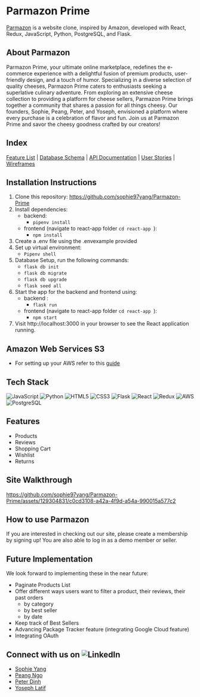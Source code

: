 # Parmazon Prime 

[Parmazon](https://parmazon-prime.onrender.com) is a website clone, inspired by Amazon, developed with React, Redux, JavaScript, Python, PostgreSQL, and Flask.

## About Parmazon
Parmazon Prime, your ultimate online marketplace, redefines the e-commerce experience with a delightful fusion of premium products, user-friendly design, and a touch of humor. Specializing in a diverse selection of quality cheeses, Parmazon Prime caters to enthusiasts seeking a superlative culinary adventure. From exploring an extensive cheese collection to providing a platform for cheese sellers, Parmazon Prime brings together a community that shares a passion for all things cheesy. Our founders, Sophie, Peang, Peter, and Yoseph, envisioned a platform where every purchase is a celebration of flavor and fun. Join us at Parmazon Prime and savor the cheesy goodness crafted by our creators!

## Index

[Feature List](https://github.com/sophie97yang/Parmazon-Prime/wiki/Features-List) | [Database Schema](https://github.com/sophie97yang/Parmazon-Prime/wiki/Database-Schema) | [API Documentation](https://github.com/sophie97yang/Parmazon-Prime/wiki/API-Documentation) | [User Stories](https://github.com/sophie97yang/Parmazon-Prime/wiki/User's-Stories) | [Wireframes](https://docs.google.com/presentation/d/1JTCx5V3KThPFnepnDJD642OPPX2vSBidG9al-1wTF8s/edit#slide=id.g29ca361abb9_0_21)

## Installation Instructions

1. Clone this repository: https://github.com/sophie97yang/Parmazon-Prime
2. Install dependencies:
   * backend:
       * ` pipenv install `
   * frontend  (navigate to react-app folder `cd react-app `):
       * ` npm install `
3. Create a .env file using the .envexample provided
4. Set up virtual environment:
    * ` Pipenv shell `
5. Database Setup, run the following commands:
   * ` flask db init `
   * ` flask db migrate `
   * ` flask db upgrade `
   * ` flask seed all `
6. Start the app for the backend and frontend using:
   * backend :
       * `flask run `
   * frontend (navigate to react-app folder `cd react-app `):
       * ` npm start `
7. Visit http://localhost:3000 in your browser to see the React application running.

## Amazon Web Services S3
   * For setting up your AWS refer to this [guide](https://github.com/jdrichardsappacad/aws-s3-pern-demo)


## Tech Stack
  ![JavaScript](https://img.shields.io/badge/javascript-%23323330.svg?style=for-the-badge&logo=javascript&logoColor=%23F7DF1E)
  ![Python](https://img.shields.io/badge/python-3670A0?style=for-the-badge&logo=python&logoColor=ffdd54)
  ![HTML5](https://img.shields.io/badge/html5-%23E34F26.svg?style=for-the-badge&logo=html5&logoColor=white)
  ![CSS3](https://img.shields.io/badge/css3-%231572B6.svg?style=for-the-badge&logo=css3&logoColor=white)
  ![Flask](https://img.shields.io/badge/flask-%23000.svg?style=for-the-badge&logo=flask&logoColor=white)
  ![React](https://img.shields.io/badge/react-%2320232a.svg?style=for-the-badge&logo=react&logoColor=%2361DAFB)
  ![Redux](https://img.shields.io/badge/redux-%23593d88.svg?style=for-the-badge&logo=redux&logoColor=white)
  ![AWS](https://img.shields.io/badge/AWS-%23FF9900.svg?style=for-the-badge&logo=amazon-aws&logoColor=white)
  ![PostgreSQL](https://img.shields.io/badge/PostgreSQL-316192?style=for-the-badge&logo=postgresql&logoColor=white)

## Features 
- Products
- Reviews
- Shopping Cart
- Wishlist
- Returns

## Site Walkthrough 
https://github.com/sophie97yang/Parmazon-Prime/assets/129304831/c0cd3108-a42a-4f9d-a54a-990015a577c2


## How to use Parmazon
If you are interested in checking out our site, please create a membership by signing up! You are also able to log in as a demo member or seller.

## Future Implementation 
We look forward to implementing these in the near future:
- Paginate Products List
- Offer different ways users want to filter a product, their reviews, their past orders
  - by category
  - by best seller
  - by date
- Keep track of Best Sellers
- Advancing Package Tracker feature (integrating Google Cloud feature)
- Integrating OAuth 
## Connect with us on ![LinkedIn](https://img.shields.io/badge/linkedin-%230077B5.svg?style=for-the-badge&logo=linkedin&logoColor=white)
  - [Sophie Yang](https://www.linkedin.com/in/sophie-yang-bb9758156/)
  - [Peang Ngo](https://www.linkedin.com/in/peang-ngo-840860112/)
  - [Peter Dinh](https://www.linkedin.com/in/peter-dinh-66f/)
  - [Yoseph Latif](https://www.linkedin.com/in/yoseph-latif/)
